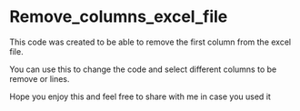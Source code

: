 # Remove_columns_excel_file

This code was created to be able to remove the first column from the excel file. 

You can use this to change the code and select different columns to be remove or lines. 

Hope you enjoy this and feel free to share with me in case you used it
